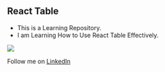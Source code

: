 ## React Table

* This is a Learning Repository.
* I am Learning How to Use React Table Effectively.

<img src="https://blog.openreplay.com/images/better-tables-with-react-table/images/hero.png"/>

Follow me on [LinkedIn](https://linkedin.com/in/RahulB001)